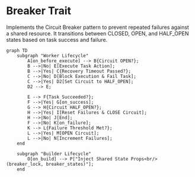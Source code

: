 # Breaker Trait

Implements the Circuit Breaker pattern to prevent repeated failures against a shared resource. It transitions between CLOSED, OPEN, and HALF_OPEN states based on task success and failure.

```mermaid
graph TD
    subgraph "Worker Lifecycle"
        A[on_before_execute] --> B{Circuit OPEN?};
        B -->|No| E[Execute Task Action];
        B -->|Yes| C{Recovery Timeout Passed?};
        C -->|No| D[Block Execution & Fail Task];
        C -->|Yes| D2[Set Circuit to HALF_OPEN];
        D2 --> E;

        E --> F{Task Succeeded?};
        F -->|Yes| G[on_success];
        G --> H{Circuit HALF_OPEN?};
        H -->|Yes| I[Reset Failures & CLOSE Circuit];
        H -->|No| J[End];
        F -->|No| K[on_failure];
        K --> L{Failure Threshold Met?};
        L -->|Yes| M[OPEN Circuit];
        L -->|No| N[Increment Failures];
    end

    subgraph "Builder Lifecycle"
        O[on_build] --> P["Inject Shared State Props<br/>(breaker_lock, breaker_states)"];
    end
```
